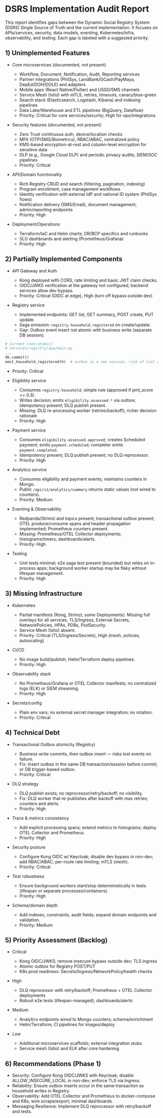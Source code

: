 # DSRS Implementation Audit Report

This report identifies gaps between the Dynamic Social Registry System (DSRS) Single Source of Truth and the current implementation. It focuses on APIs/services, security, data models, eventing, Kubernetes/infra, observability, and testing. Each gap is labeled with a suggested priority.

## 1) Unimplemented Features

- Core microservices (documented, not present)
  - Workflow, Document, Notification, Audit, Reporting services
  - Partner integrations (PhilSys, LandBank/GCash/PayMaya, DepEd/DOH/DOLE) and adapters
  - Mobile apps (React Native/Flutter) and USSD/SMS channels
  - Service Mesh (Istio) with mTLS, retries, timeouts, canary/blue-green
  - Search stack (Elasticsearch, Logstash, Kibana) and indexing pipelines
  - Data Lake/Warehouse and ETL pipelines (BigQuery, Dataflow)
  - Priority: Critical for core services/security; High for ops/integrations

- Security features (documented, not present)
  - Zero Trust continuous auth, device/location checks
  - MFA (OTP/SMS/Biometrics), RBAC/ABAC, centralized policy
  - KMS-based encryption-at-rest and column-level encryption for sensitive data
  - DLP (e.g., Google Cloud DLP) and periodic privacy audits; SIEM/SOC pipelines
  - Priority: Critical

- API/Domain functionality
  - Rich Registry CRUD and search (filtering, pagination, indexing)
  - Program enrollment, case management workflows
  - Identity verification with external IdP and national ID system (PhilSys flows)
  - Notification delivery (SMS/Email), document management, admin/reporting endpoints
  - Priority: High

- Deployment/Operations
  - Terraform/IaC and Helm charts; DR/BCP specifics and runbooks
  - SLO dashboards and alerting (Prometheus/Grafana)
  - Priority: High

## 2) Partially Implemented Components

- API Gateway and Auth
  - Kong deployed with CORS, rate limiting and basic JWT claim checks.
  - OIDC/JWKS verification at the gateway not configured; backend services allow dev bypass.
  - Priority: Critical (OIDC at edge), High (turn off bypass outside dev)

- Registry service
  - Implemented endpoints: GET list, GET summary, POST create, PUT update.
  - Saga emission: `registry.household.registered` on create/update.
  - Gap: Outbox event insert not atomic with business write (separate DB session).

```python
# Current (non-atomic)
# services/registry/app/main.py
...
db.commit()
emit_household_registered(h)  # outbox in a new session, risk of lost event
```

  - Priority: Critical

- Eligibility service
  - Consumes `registry.household`; simple rule (approved if pmt_score <= 0.3).
  - Writes decision; emits `eligibility.assessed.*` via outbox; idempotency present; DLQ publish present.
  - Missing: DLQ re-processing worker (retries/backoff); richer decision rationale.
  - Priority: High

- Payment service
  - Consumes `eligibility.assessed.approved`; creates Scheduled payment; emits `payment.scheduled`; completer emits `payment.completed`.
  - Idempotency present; DLQ publish present; no DLQ reprocessor.
  - Priority: High

- Analytics service
  - Consumes eligibility and payment events; maintains counters in Mongo.
  - Public `/api/v1/analytics/summary` returns static values (not wired to counters).
  - Priority: Medium

- Eventing & Observability
  - Redpanda/Strimzi and topics present; transactional outbox present; OTEL produce/consume spans and header propagation implemented; Prometheus counters present.
  - Missing: Prometheus/OTEL Collector deployments; histograms/timers; dashboards/alerts.
  - Priority: High

- Testing
  - Unit tests minimal; e2e saga test present (bounded) but relies on in-process apps; background worker startup may be flaky without lifespan management.
  - Priority: High

## 3) Missing Infrastructure

- Kubernetes
  - Partial manifests (Kong, Strimzi, some Deployments). Missing full overlays for all services, TLS/Ingress, External Secrets, NetworkPolicies, HPAs, PDBs, PodSecurity.
  - Service Mesh (Istio) absent.
  - Priority: Critical (TLS/Ingress/Secrets), High (mesh, policies, autoscaling)

- CI/CD
  - No image build/publish, Helm/Terraform deploy pipelines.
  - Priority: High

- Observability stack
  - No Prometheus/Grafana or OTEL Collector manifests; no centralized logs (ELK) or SIEM streaming.
  - Priority: High

- Secrets/config
  - Plain env vars; no external secret manager integration; no rotation.
  - Priority: Critical

## 4) Technical Debt

- Transactional Outbox atomicity (Registry)
  - Business write commits, then outbox insert — risks lost events on failure.
  - Fix: Insert outbox in the same DB transaction/session before commit; or DB trigger-based outbox.
  - Priority: Critical

- DLQ strategy
  - DLQ publish exists; no reprocessor/retry/backoff; no visibility.
  - Fix: DLQ worker that re-publishes after backoff with max retries; counters and alerts.
  - Priority: High

- Trace & metrics consistency
  - Add explicit processing spans; extend metrics to histograms; deploy OTEL Collector and Prometheus.
  - Priority: High

- Security posture
  - Configure Kong OIDC w/ Keycloak; disable dev bypass in non-dev; add RBAC/ABAC; per-route rate limiting; mTLS (mesh).
  - Priority: Critical

- Test robustness
  - Ensure background workers start/stop deterministically in tests (lifespan or separate processes/containers).
  - Priority: High

- Schema/domain depth
  - Add indexes, constraints, audit fields; expand domain endpoints and validation.
  - Priority: Medium

## 5) Priority Assessment (Backlog)

- Critical
  - Kong OIDC/JWKS; remove insecure bypass outside dev; TLS ingress
  - Atomic outbox for Registry POST/PUT
  - K8s prod readiness: Secrets/Ingress/NetworkPolicy/health checks

- High
  - DLQ reprocessor with retry/backoff; Prometheus + OTEL Collector deployments
  - Robust e2e tests (lifespan-managed); dashboards/alerts

- Medium
  - Analytics endpoints wired to Mongo counters; schema/enrichment
  - Helm/Terraform; CI pipelines for images/deploy

- Low
  - Additional microservices scaffolds; external integration stubs
  - Service mesh (Istio) and ELK after core hardening

## 6) Recommendations (Phase 1)

- Security: Configure Kong OIDC/JWKS with Keycloak; disable ALLOW_INSECURE_LOCAL in non-dev; enforce TLS via Ingress.
- Reliability: Ensure outbox inserts occur in the same transaction as household writes in Registry.
- Observability: Add OTEL Collector and Prometheus to docker-compose and K8s; wire scrape/export; minimal dashboards.
- Messaging Resilience: Implement DLQ reprocessor with retry/backoff and tests.

